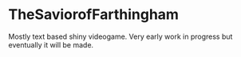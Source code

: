 # TheSaviorofFarthingham
Mostly text based shiny videogame.
Very early work in progress but eventually it will be made.
